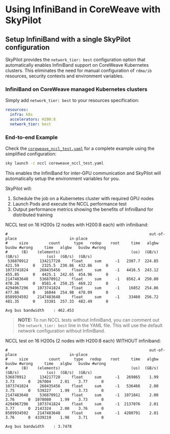 # Using InfiniBand in CoreWeave with SkyPilot

## Setup InfiniBand with a single SkyPilot configuration

SkyPilot provides the `network_tier: best` configuration option that automatically enables InfiniBand support on CoreWeave Kubernetes clusters. This eliminates the need for manual configuration of `rdma/ib` resources, security contexts and environment variables.

### InfiniBand on CoreWeave managed Kubernetes clusters

Simply add ``network_tier: best`` to your resources specification:

```yaml
resources:
  infra: k8s
  accelerators: H200:8
  network_tier: best
```

### End-to-end Example

Check the [`coreweave_nccl_test.yaml`](https://github.com/skypilot-org/skypilot/blob/master/examples/coreweave_infiniband/coreweave_nccl_test.yaml) for a complete example using the simplified configuration:

```bash
sky launch -c nccl coreweave_nccl_test.yaml
```

This enables the InfiniBand for inter-GPU communication and SkyPilot will automatically setup the environment variables for you.

SkyPilot will:
1. Schedule the job on a Kubernetes cluster with required GPU nodes
2. Launch Pods and execute the NCCL performance test
3. Output performance metrics showing the benefits of InfiniBand for distributed training

NCCL test on 16 H200s (2 nodes with H200:8 each) with infiniband:

```
#                                                              out-of-place                       in-place
#     size         count      type   redop    root     time   algbw   busbw #wrong     time   algbw   busbw #wrong
#      (B)    (elements)                               (us)  (GB/s)  (GB/s)            (us)  (GB/s)  (GB/s)
 536870912     134217728     float     sum      -1   2387.7  224.85  421.59      0   2325.5  230.86  432.86      0
1073741824     268435456     float     sum      -1   4416.5  243.12  455.85      0   4425.1  242.65  454.96      0
2147483648     536870912     float     sum      -1   8562.4  250.80  470.26      0   8581.4  250.25  469.22      0
4294967296    1073741824     float     sum      -1    16852  254.86  477.86      0    16844  254.98  478.09      0
8589934592    2147483648     float     sum      -1    33460  256.72  481.35      0    33381  257.33  482.49      0

Avg bus bandwidth    : 462.453
```

> **NOTE:** To run NCCL tests without InfiniBand, you can comment out the `network_tier: best` line in the YAML file. This will use the default network configuration without InfiniBand.

NCCL test on 16 H200s (2 nodes with H200:8 each) WITHOUT infiniband:
```
#                                                              out-of-place                       in-place
#     size         count      type   redop    root     time   algbw   busbw #wrong     time   algbw   busbw #wrong
#      (B)    (elements)                               (us)  (GB/s)  (GB/s)            (us)  (GB/s)  (GB/s)
536870912      134217728     float     sum      -1   269865    1.99    3.73      0   267004    2.01    3.77      0
1073741824     268435456     float     sum      -1   536466    2.00    3.75      0   539227    1.99    3.73      0
2147483648     536870912     float     sum      -1  1071841    2.00    3.76      0  1078080    1.99    3.73      0
4294967296    1073741824     float     sum      -1  2137076    2.01    3.77      0  2143324    2.00    3.76      0
8589934592    2147483648     float     sum      -1  4280791    2.01    3.76      0  4339219    1.98    3.71      0

Avg bus bandwidth    : 3.7478
```